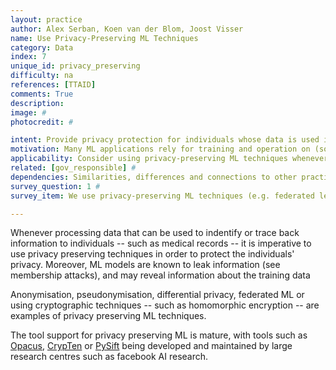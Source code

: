```yaml
---
layout: practice
author: Alex Serban, Koen van der Blom, Joost Visser
name: Use Privacy-Preserving ML Techniques
category: Data
index: 7
unique_id: privacy_preserving
difficulty: na
references: [TTAID]
comments: True
description:
image: #
photocredit: #

intent: Provide privacy protection for individuals whose data is used in developing your ML application #
motivation: Many ML applications rely for training and operation on (sometimes large volumes of) data about people. As in any software application, this data should be handled with care, as stipulated by privacy regulations (e.g. GDPR), information security standards, and ethical criteria. Specifically for ML-applications, privacy risk may occur because of pooling data from different sources, sharing data sets for training, and deploying models trained with personal data. Privacy-preserving techniques can be applied to mitigate these risks. #
applicability: Consider using privacy-preserving ML techniques whenever you are using data about individuals, especially in case of personally identifiable information. #
related: [gov_responsible] #
dependencies: Similarities, differences and connections to other practices #
survey_question: 1 #
survey_item: We use privacy-preserving ML techniques (e.g. federated learning, differential privacy, or homomorphic encryption).

---
```


Whenever processing data that can be used to indentify or trace back information to individuals -- such as medical records -- it is imperative to use privacy preserving techniques in order to protect the individuals' privacy.
Moreover, ML models are known to leak information (see membership attacks), and may reveal information about the training data

Anonymisation, pseudonymisation, differential privacy, federated ML or using cryptographic techniques -- such as homomorphic encryption -- are examples of privacy preserving ML techniques.

The tool support for privacy preserving ML is mature, with tools such as [Opacus](https://github.com/pytorch/opacus), [CrypTen](https://github.com/facebookresearch/CrypTen) or [PySift](https://github.com/OpenMined/PySyft) being developed and maintained by large research centres such as facebook AI research.